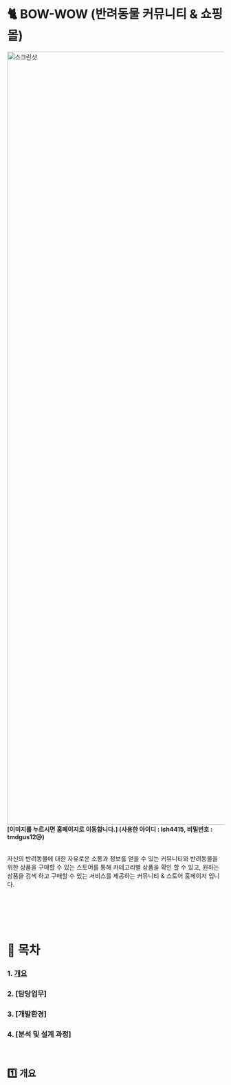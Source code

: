 # :cat2: BOW-WOW (반려동물 커뮤니티 & 쇼핑몰)

<a href="http://bowwow.ml/store/storeMain"><img width="1792px" alt="스크린샷" src="https://user-images.githubusercontent.com/73806316/114815651-9bb5e380-9df1-11eb-8050-86c4dfc4f5a9.png"></a>
<b>[이미지를 누르시면 홈페이지로 이동합니다.] (사용한 아이디 : lsh4415, 비밀번호 : tmdgus12@)</b>
<br/><br/>

 자신의 반려동물에 대한 자유로운 소통과 정보를 얻을 수 있는 커뮤니티와 반려동물을 위한 상품을 구매할 수 있는 스토어를 통해 카테고리별 상품을 확인 할 수 있고, 원하는 상품을 검색 하고 
구매할 수 있는 서비스를 제공하는 커뮤니티 & 스토어 홈페이지 입니다.

<br>
<br>
<br>
<br>

# :mega: 목차
### 1. [개요](https://github.com/LSHyeon/FinalProject/edit/main/README.md#one-개요)

### 2. [담당업무]

### 3. [개발환경]

### 4. [분석 및 설계 과정]


<br>

## :one: 개요 
